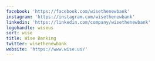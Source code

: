 ```yaml
---
facebook: 'https://facebook.com/wisethenewbank'
instagram: 'https://instagram.com/wisethenewbank'
linkedin: 'https://linkedin.com/company/wisethenewbank'
logohandle: wiseus
sort: wise
title: Wise Banking
twitter: wisethenewbank
website: 'https://www.wise.us/'
---
```

